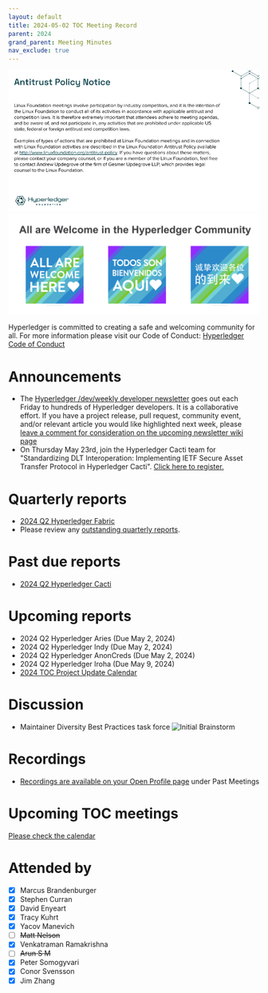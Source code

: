 ```yaml
---
layout: default
title: 2024-05-02 TOC Meeting Record
parent: 2024
grand_parent: Meeting Minutes
nav_exclude: true
---
```

![Antitrust Policy Notice](../images/antitrust-policy-notice.png "Antitrust Policy Notice")
![All are Welcome in the Hyperledger Community](../images/all-are-welcome.png "All are Welcome in the Hyperledger Community")

Hyperledger is committed to creating a safe and welcoming community for all. For more information please visit our Code of Conduct: [Hyperledger Code of Conduct](https://toc.hyperledger.org/governing-documents/code-of-conduct.html)

# Announcements
* The [Hyperledger /dev/weekly developer newsletter](https://wiki.hyperledger.org/pages/viewpage.action?pageId=39618905) goes out each Friday to hundreds of Hyperledger developers. It is a collaborative effort. If you have a project release, pull request, community event, and/or relevant article you would like highlighted next week, please [leave a comment for consideration on the upcoming newsletter wiki page](https://wiki.hyperledger.org/display/DR/2024)
* On Thursday May 23rd, join the Hyperledger Cacti team for "Standardizing DLT Interoperation: Implementing IETF Secure Asset Transfer Protocol in Hyperledger Cacti". [Click here to register.](https://zoom.us/meeting/register/tJEtceGtpzgiGNLH4Wz-osaXswigPSSmgI95#/registration)

# Quarterly reports
* [2024 Q2 Hyperledger Fabric](https://github.com/hyperledger/toc/pull/238)
* Please review any [outstanding quarterly reports](https://github.com/hyperledger/toc/pulls?q=is%3Apr+is%3Aopen+label%3Aquarterly-report+user-review-requested%3A%40me).

# Past due reports
* [2024 Q2 Hyperledger Cacti](https://github.com/hyperledger/toc/pull/242)

# Upcoming reports
* 2024 Q2 Hyperledger Aries (Due May 2, 2024)
* 2024 Q2 Hyperledger Indy (Due May 2, 2024)
* 2024 Q2 Hyperledger AnonCreds (Due May 2, 2024)
* 2024 Q2 Hyperledger Iroha (Due May 9, 2024)
* [2024 TOC Project Update Calendar](../../project-reports/2024/2024-updates.md)

# Discussion
* Maintainer Diversity Best Practices task force
    ![Initial Brainstorm](https://drive.google.com/uc?export=view&id=1taOHYNYmF4vhhX68zUBx2XWgFznfO2X0)

# Recordings
* [Recordings are available on your Open Profile page](https://openprofile.dev/my-meetings) under Past Meetings

# Upcoming TOC meetings
[Please check the calendar](https://lists.hyperledger.org/g/toc/calendar)

# Attended by

* [x] Marcus Brandenburger
* [x] Stephen Curran
* [x] David Enyeart
* [x] Tracy Kuhrt
* [x] Yacov Manevich
* [ ] ~~Matt Nelson~~
* [x] Venkatraman Ramakrishna
* [ ] ~~Arun S M~~
* [x] Peter Somogyvari
* [x] Conor Svensson
* [x] Jim Zhang
